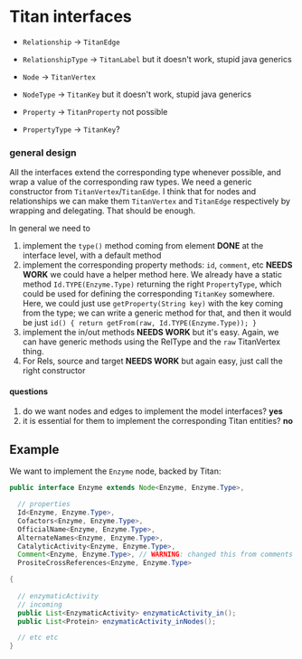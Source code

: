 # Titan interfaces

- `Relationship` -> `TitanEdge`
- `RelationshipType` -> `TitanLabel` but it doesn't work, stupid java generics

- `Node` -> `TitanVertex`
- `NodeType` -> `TitanKey` but it doesn't work, stupid java generics

- `Property` -> `TitanProperty` not possible 
- `PropertyType` -> `TitanKey`?

### general design

All the interfaces extend the corresponding type whenever possible, and wrap a value of the corresponding raw types. We need a generic constructor from `TitanVertex`/`TitanEdge`. I think that for nodes and relationships we can make them `TitanVertex` and `TitanEdge` respectively by wrapping and delegating. That should be enough.

In general we need to

1. implement the `type()` method coming from element
    **DONE** at the interface level, with a default method
2. implement the corresponding property methods: `id`, `comment`, etc
    **NEEDS WORK** we could have a helper method here. We already have a static method `Id.TYPE(Enzyme.Type)` returning the right `PropertyType`, which could be used for defining the corresponding `TitanKey` somewhere. Here, we could just use `getProperty(String key)` with the key coming from the type; we can write a generic method for that, and then it would be just `id() { return getFrom(raw, Id.TYPE(Enzyme.Type)); }`
3. implement the in/out methods
    **NEEDS WORK** but it's easy. Again, we can have generic methods using the RelType and the `raw` TitanVertex thing.
4. For Rels, source and target
    **NEEDS WORK** but again easy, just call the right constructor



#### questions

1. do we want nodes and edges to implement the model interfaces? **yes**
2. it is essential for them to implement the corresponding Titan entities? **no**


## Example

We want to implement the `Enzyme` node, backed by Titan:

``` java
public interface Enzyme extends Node<Enzyme, Enzyme.Type>,

  // properties
  Id<Enzyme, Enzyme.Type>,
  Cofactors<Enzyme, Enzyme.Type>,
  OfficialName<Enzyme, Enzyme.Type>,
  AlternateNames<Enzyme, Enzyme.Type>,
  CatalyticActivity<Enzyme, Enzyme.Type>,
  Comment<Enzyme, Enzyme.Type>, // WARNING: changed this from comments to comment
  PrositeCrossReferences<Enzyme, Enzyme.Type>

{
  
  // enzymaticActivity
  // incoming
  public List<EnzymaticActivity> enzymaticActivity_in();
  public List<Protein> enzymaticActivity_inNodes();

  // etc etc
}
```